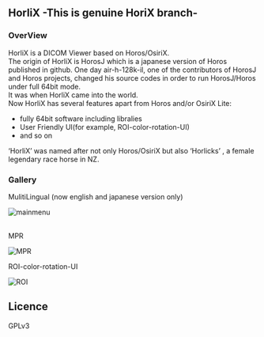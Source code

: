 ## HorliX -This is genuine HoriX branch-

### OverView

HorliX is a DICOM Viewer based on Horos/OsiriX.  
The origin of HorliX is HorosJ which is a japanese version of Horos published in github. One day air-h-128k-il, one of the contributors of HorosJ and Horos projects, changed his source codes in order to run HorosJ/Horos under full 64bit mode.  
It was when HorliX came into the world.  
Now HorliX has several features apart from Horos and/or OsiriX Lite:  
  
- fully 64bit software including libralies  
- User Friendly UI(for example, ROI-color-rotation-UI)
-  and so on  
  
 ‘HorliX’ was named after not only Horos/OsiriX but also ‘Horlicks’ , a female legendary race horse in NZ.
  
  
  
### Gallery

MulitiLingual (now english and japanese version only) 

![mainmenu](https://phazor.info/HorliX-J/wp-content/uploads/2018/06/horlix-ja-tif.jpg)  
  
  
MPR  
  
![MPR](https://phazor.info/HorliX-J/wp-content/uploads/2018/06/color3DMPR.jpg)  
  

ROI-color-rotation-UI  

![ROI](https://phazor.info/HorliX-J/wp-content/uploads/2018/06/horlix-roi-color-ja.png)
  
  
  
## Licence

GPLv3

